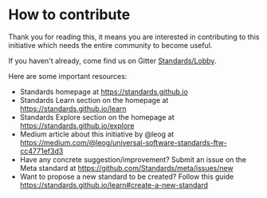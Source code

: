 # How to contribute

Thank you for reading this, it means you are interested in contributing to this initiative which needs the entire community to become useful.

If you haven't already, come find us on Gitter [Standards/Lobby](https://gitter.im/Standards/Lobby).

Here are some important resources:

  * Standards homepage at https://standards.github.io
  * Standards Learn section on the homepage at https://standards.github.io/learn
  * Standards Explore section on the homepage at https://standards.github.io/explore
  * Medium article about this initiative by @leog at https://medium.com/@leog/universal-software-standards-ftw-cc4771ef3d3
  * Have any concrete suggestion/improvement? Submit an issue on the Meta standard at https://github.com/Standards/meta/issues/new
  * Want to propose a new standard to be created? Follow this guide https://standards.github.io/learn#create-a-new-standard
